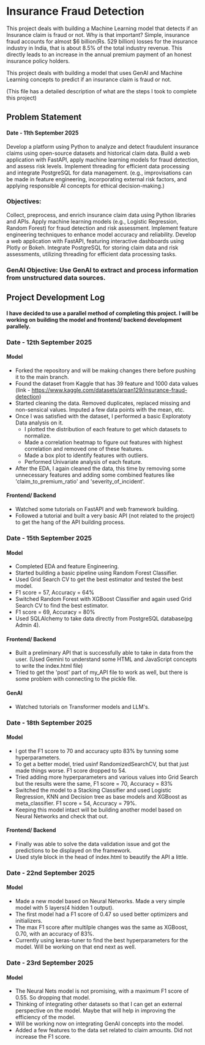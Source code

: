 # Insurance Fraud Detection

This project deals with building a Machine Learning model that detects if an Insurance claim is fraud or not. Why is that important? Simple, insurance fraud accounts for almost $6 billion(Rs. 529 billion) losses for the insurance industry in India, that is about 8.5% of the total industry revenue. This directly leads to an increase in the annual premium payment of an honest insurance policy holders. 

This project deals with building a model that uses GenAI and Machine Learning concepts to predict if an insurance claim is fraud or not. 

(This file has a detailed description of what are the steps I took to complete this project)

## Problem Statement 
#### Date - 11th September 2025
Develop a platform using Python to analyze and detect fraudulent insurance claims using open-source datasets and historical claim data. Build a web application with FastAPI, apply machine learning models for fraud detection, and assess risk levels. Implement threading for efficient data processing and integrate PostgreSQL for data management. (e.g., improvisations can be made in feature engineering, incorporating external risk factors, and applying responsible AI concepts for ethical decision-making.)

### Objectives:

Collect, preprocess, and enrich insurance claim data using Python libraries and APIs.
Apply machine learning models (e.g., Logistic Regression, Random Forest) for fraud detection and risk assessment.
Implement feature engineering techniques to enhance model accuracy and reliability.
Develop a web application with FastAPI, featuring interactive dashboards using Plotly or Bokeh.
Integrate PostgreSQL for storing claim data and risk assessments, utilizing threading for efficient data processing tasks.
### GenAI Objective: Use GenAI to extract and process information from unstructured data sources.

## Project Development Log

#### I have decided to use a parallel method of completing this project. I will be working on building the model and frontend/ backend development parallely. 

### Date - 12th September 2025

#### Model

- Forked the repository and will be making changes there before pushing it to the main branch.
- Found the dataset from Kaggle that has 39 feature and 1000 data values (link - https://www.kaggle.com/datasets/arpan129/insurance-fraud-detection)
- Started cleaning the data. Removed duplicates, replaced missing and non-sensical values. Imputed a few data points with the mean, etc.
- Once I was satisfied with the dataset, I performed a basic Exploratoty Data analysis on it.   
    - I plotted the distribution of each feature to get which datasets to normalize.
    - Made a correlation heatmap to figure out features with highest correlation and removed one of these features.
    - Made a box plot to identify features with outliers.
    - Performed Univariate analysis of each feature.
- After the EDA, I again cleaned the data, this time by removing some unnecessary features and adding some combined features like 'claim_to_premium_ratio' and 'severity_of_incident'.

#### Frontend/ Backend

- Watched some tutorials on FastAPI and web framework building.
- Followed a tutorial and built a very basic API (not related to the project) to get the hang of the API building process.

### Date - 15th September 2025
#### Model

- Completed EDA and feature Engineering. 
- Started building a basic pipeline using Random Forest Classifier.
- Used Grid Search CV to get the best estimator and tested the best model. 
- F1 score = 57, Accuracy = 64%
- Switched Random Forest with XGBoost Classifier and again used Grid Search CV to find the best estimator.
- F1 score = 69, Accuracy = 80%
- Used SQLAlchemy to take data directly from PostgreSQL database(pg Admin 4).

#### Frontend/ Backend
- Built a preliminary API that is successfully able to take in data from the user. (Used Gemini to understand some HTML and JavaScript concepts to write the index.html file)
- Tried to get the 'post' part of my_API file to work as well, but there is some problem with connecting to the pickle file.

#### GenAI
- Watched tutorials on Transformer models and LLM's.

### Date - 18th September 2025

#### Model 
- I got the F1 score to 70 and accuracy upto 83% by tunning some hyperparameters.
- To get a better model, tried usinf RandomizedSearchCV, but that just made things worse. F1 score dropped to 54.
- Tried adding more hyperparameters and various values into Grid Search but the results were the same, F1 score = 70, Accuracy = 83%
- Switched the model to a Stacking Classifier and used Logistic Regression, KNN and Decision tree as base models and XGBoost as meta_classifier. F1 score = 54, Accuracy = 79%.
- Keeping this model intact will be building another model based on Neural Networks and check that out.

#### Frontend/ Backend
- Finally was able to solve the data validation issue and got the predictions to be displayed on the framework.
- Used style block in the head of index.html to beautify the API a little.

### Date - 22nd September 2025

#### Model

- Made a new model based on Neural Networks. Made a very simple model with 5 layers(4 hidden 1 output).
- The first model had a F1 score of 0.47 so used better optimizers and initializers.
- The max F1 score after multilple changes was the same as XGBoost, 0.70, with an accuracy of 83%.
- Currently using keras-tuner to find the best hyperparameters for the model. Will be working on that end next as well.

### Date - 23rd September 2025

#### Model 

- The Neural Nets model is not promising, with a maximum F1 score of 0.55. So dropping that model.
- Thinking of integrating other datasets so that I can get an external perspective on the model. Maybe that will help in improving the efficiency of the model.
- Will be working now on integrating GenAI concepts into the model. 
- Added a few features to the data set related to claim amounts. Did not increase the F1 score.
